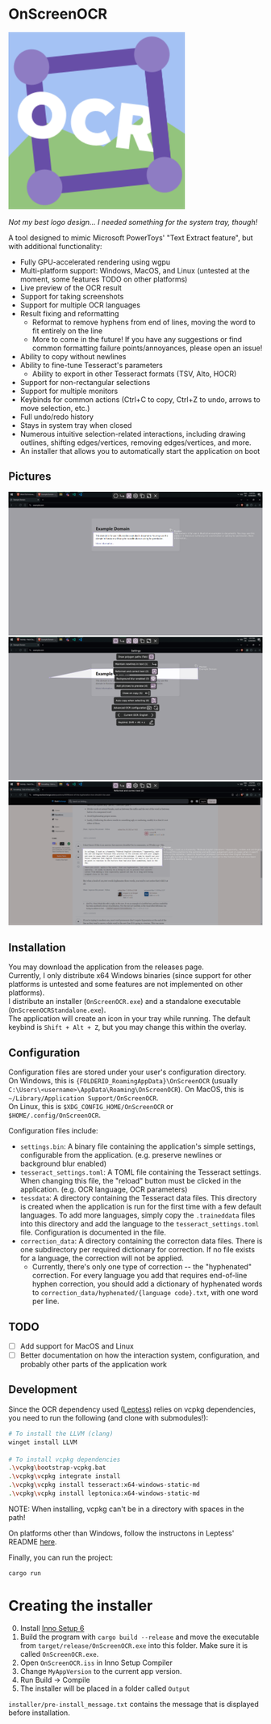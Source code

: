 # OnScreenOCR

<img src="images/logo.svg" width="350px">

*Not my best logo design... I needed something for the system tray, though!*

A tool designed to mimic Microsoft PowerToys' "Text Extract feature", but with additional functionality:
- Fully GPU-accelerated rendering using wgpu
- Multi-platform support: Windows, MacOS, and Linux (untested at the moment, some features TODO on other platforms)
- Live preview of the OCR result
- Support for taking screenshots
- Support for multiple OCR languages
- Result fixing and reformatting
  - Reformat to remove hyphens from end of lines, moving the word to fit entirely on the line
  - More to come in the future! If you have any suggestions or find common formatting failure points/annoyances, please open an issue!
- Ability to copy without newlines
- Ability to fine-tune Tesseract's parameters
  - Ability to export in other Tesseract formats (TSV, Alto, HOCR)
- Support for non-rectangular selections
- Support for multiple monitors
- Keybinds for common actions (Ctrl+C to copy, Ctrl+Z to undo, arrows to move selection, etc.)
- Full undo/redo history
- Stays in system tray when closed
- Numerous intuitive selection-related interactions, including drawing outlines, shifting edges/vertices, removing edges/vertices, and more.
- An installer that allows you to automatically start the application on boot

## Pictures
![A screenshot showing simple OCR capabilities](images/example1.png)
![A screenshot showing polygon selection and available settings](images/example2.png)
![A screenshot showing "reformat and correct result" with end-of-line hyphens](images/example3.png)

## Installation
You may download the application from the releases page.  
Currently, I only distribute x64 Windows binaries (since support for other platforms is untested and some features are not implemented on other platforms).  
I distribute an installer (`OnScreenOCR.exe`) and a standalone executable (`OnScreenOCRStandalone.exe`).  
The application will create an icon in your tray while running. The default keybind is `Shift + Alt + Z`, but you may change this within the overlay.

## Configuration
Configuration files are stored under your user's configuration directory.  
On Windows, this is `{FOLDERID_RoamingAppData}\OnScreenOCR` (usually `C:\Users\<username>\AppData\Roaming\OnScreenOCR`).
On MacOS, this is `~/Library/Application Support/OnScreenOCR`.  
On Linux, this is `$XDG_CONFIG_HOME/OnScreenOCR` or `$HOME/.config/OnScreenOCR`.  

Configuration files include:
- `settings.bin`: A binary file containing the application's simple settings, configurable from the application. (e.g. preserve newlines or background blur enabled)
- `tesseract_settings.toml`: A TOML file containing the Tesseract settings. When changing this file, the "reload" button must be clicked in the application. (e.g. OCR language, OCR parameters)
- `tessdata`: A directory containing the Tesseract data files. This directory is created when the application is run for the first time with a few default languages. To add more languages, simply copy the `.traineddata` files into this directory and add the language to the `tesseract_settings.toml` file. Configuration is documented in the file.
- `correction_data`: A directory containing the correcton data files. There is one subdirectory per required dictionary for correction. If no file exists for a language, the correction will not be applied.
  - Currently, there's only one type of correction -- the "hyphenated" correction. For every language you add that requires end-of-line hyphen correction, you should add a dictionary of hyphenated words to `correction_data/hyphenated/{language code}.txt`, with one word per line.

## TODO
- [ ] Add support for MacOS and Linux
- [ ] Better documentation on how the interaction system, configuration, and probably other parts of the application work

## Development
Since the OCR dependency used ([Leptess](https://github.com/houqp/leptess)) relies on vcpkg dependencies, you need to run the following (and clone with submodules!):
```bash
# To install the LLVM (clang)
winget install LLVM

# To install vcpkg dependencies
.\vcpkg\bootstrap-vcpkg.bat
.\vcpkg\vcpkg integrate install
.\vcpkg\vcpkg install tesseract:x64-windows-static-md
.\vcpkg\vcpkg install leptonica:x64-windows-static-md
```
NOTE: When installing, vcpkg can't be in a directory with spaces in the path!

On platforms other than Windows, follow the instructons in Leptess' README [here](https://github.com/houqp/leptess?tab=readme-ov-file#build-dependencies).

Finally, you can run the project:
```bash
cargo run
```

# Creating the installer

0. Install [Inno Setup 6](https://jrsoftware.org/isinfo.php)
1. Build the program with `cargo build --release` and move the executable from `target/release/OnScreenOCR.exe` into this folder. Make sure it is called `OnScreenOCR.exe`.
2. Open `OnScreenOCR.iss` in Inno Setup Compiler
3. Change `MyAppVersion` to the current app version.
4. Run Build -> Compile
5. The installer will be placed in a folder called `Output`

`installer/pre-install_message.txt` contains the message that is displayed before installation.